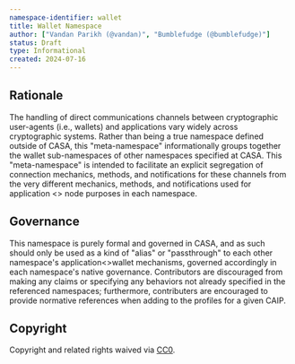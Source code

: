 ```yaml
---
namespace-identifier: wallet
title: Wallet Namespace
author: ["Vandan Parikh (@vandan)", "Bumblefudge (@bumblefudge)"]
status: Draft
type: Informational
created: 2024-07-16
---
```


## Rationale

The handling of direct communications channels between cryptographic user-agents (i.e., wallets) and applications vary widely across cryptographic systems.
Rather than being a true namespace defined outside of CASA, this "meta-namespace" informationally groups together the wallet sub-namespaces of other namespaces specified at CASA.
This "meta-namespace" is intended to facilitate an explicit segregation of connection mechanics, methods, and notifications for these channels from the very different mechanics, methods, and notifications used for application <> node purposes in each namespace.

## Governance

This namespace is purely formal and governed in CASA, and as such should only be used as a kind of "alias" or "passthrough" to each other namespace's application<>wallet mechanisms, governed accordingly in each namespace's native governance.
Contributors are discouraged from making any claims or specifying any behaviors not already specified in the referenced namespaces;
furthermore, contributers are encouraged to provide normative references when adding to the profiles for a given CAIP.

## Copyright

Copyright and related rights waived via [CC0](https://creativecommons.org/publicdomain/zero/1.0/).
